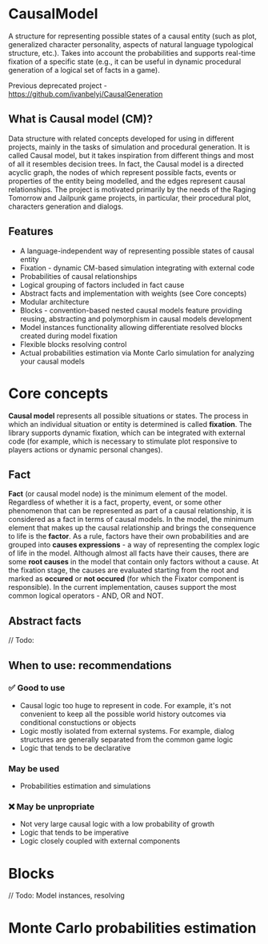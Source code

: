 # CausalModel

A structure for representing possible states of a causal entity (such as plot, generalized character personality, aspects of natural language typological structure, etc.). Takes into account the probabilities and supports real-time fixation of a specific state (e.g., it can be useful in dynamic procedural generation of a logical set of facts in a game).

Previous deprecated project - https://github.com/ivanbelyj/CausalGeneration

## What is Causal model (CM)?
Data structure with related concepts developed for using in different projects, mainly in the tasks of simulation and procedural generation. It is called Causal model, but it takes inspiration from different things and most of all it resembles decision trees.
In fact, the Causal model is a directed acyclic graph, the nodes of which represent possible facts, events or properties of the entity being modelled, and the edges represent causal relationships.
The project is motivated primarily by the needs of the Raging Tomorrow and Jailpunk game projects, in particular, their procedural plot, characters generation and dialogs.

## Features
* A language-independent way of representing possible states of causal entity
* Fixation - dynamic CM-based simulation integrating with external code
* Probabilities of causal relationships
* Logical grouping of factors included in fact cause
* Abstract facts and implementation with weights (see Core concepts)
* Modular architecture
* Blocks - convention-based nested causal models feature providing reusing, abstracting and polymorphism in causal models development
* Model instances functionality allowing differentiate resolved blocks created during model fixation
* Flexible blocks resolving control
* Actual probabilities estimation via Monte Carlo simulation for analyzing your causal models

# Core concepts
**Causal model** represents all possible situations or states. The process in which an individual situation or entity is determined is called **fixation**. The library supports dynamic fixation, which can be integrated with external code (for example, which is necessary to stimulate plot responsive to players actions or dynamic personal changes).

## Fact
**Fact** (or causal model node) is the minimum element of the model. Regardless of whether it is a fact, property, event, or some other phenomenon that can be represented as part of a causal relationship, it is considered as a fact in terms of causal models. In the model, the minimum element that makes up the causal relationship and brings the consequence to life is the **factor**.   As a rule, factors have their own probabilities and are grouped into **causes expressions** - a way of representing the complex logic of life in the model.
Although almost all facts have their causes, there are some **root causes** in the model that contain only factors without a cause.
At the fixation stage, the causes are evaluated starting from the root and marked as **occured** or **not occured** (for which the Fixator component is responsible). In the current implementation, causes support the most common logical operators - AND, OR and NOT.

## Abstract facts
// Todo:

## When to use: recommendations
### ✅ Good to use
* Causal logic too huge to represent in code. For example, it's not convenient to keep all the possible world history outcomes via conditional constuctions or objects
* Logic mostly isolated from external systems. For example, dialog structures are generally separated from the common game logic
* Logic that tends to be declarative

### May be used
* Probabilities estimation and simulations

### ❌ May be unpropriate
* Not very large causal logic with a low probability of growth
* Logic that tends to be imperative
* Logic closely coupled with external components

# Blocks
// Todo:
Model instances, resolving

# Monte Carlo probabilities estimation





